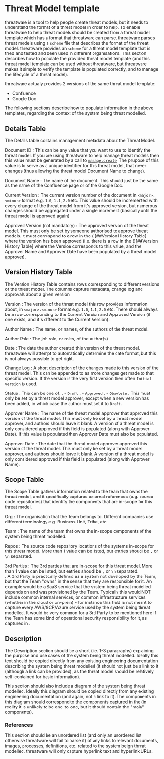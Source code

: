 # Threat Model template

threatware is a tool to help people create threat models, but it needs to understand the format of a threat model in order to help.  To enable threatware to help threat models should be created from a threat model template which has a format that threatware can parse.  threatware parses threat models using a `scheme` file that describes the format of the threat model.  threatware provides an `scheme` for a threat model template that is tried and tested and been used in different organisations.  This section describes how to populate the provided threat model template (and this threat model template can be used without threatware, but threatware makes it simple to verify the template is populated correctly, and to manage the lifecycle of a threat model).

threatware actualy provides 2 versions of the same threat model template:
- Confluence
- Google Doc

The following sections describe how to populate information in the above templates, regarding the context of the system being threat modelled.

## Details Table

The Details table contains management metadata about the Threat Model.

Document ID
:  This can be any value that you want to use to identify the threat model.  If you are using threatware to help manage threat models then this value must be generated by a call to [`manage.create`](../actions/manage.md#managecreate).  The prupose of this value is to serve as a unique identifier for this threat model, that never changes (thus allowing the threat model Document Name to change).

Document Name
:  The name of the document.  This should just be the same as the name of the Confluence page or of the Google Doc.

Current Version
:  The current version number of the document in `<major>.<minor>` format e.g. `1.0`, `1.1`, `2.0` etc.  This value should be incremented with every change of the threat model from it's approved version, but numerous changes should be aggregated under a single increment (basically until the threat model is approved again).

Approved Version (not mandatory)
:  The approved version of the threat model.  This must only be set by someone authorised to approve threat models.  It must correspond to a row in the ()[##Version History Table] where the version has been approved (i.e. there is a row in the ()[##Version History Table] where the Version corresponds to this value, and the Approver Name and Approver Date have been populated by a threat model approver).

## Version History Table

The Version History Table contains rows corresponding to different versions of the threat model.  The columns capture metadata, change log and approvals about a given version.

Version
:  The version of the threat model this row provides information about, in `<major>.<minor>` format e.g. `1.0`, `1.1`, `2.0` etc.  There should always be a row corresponding to the Current Version and Approved Version (if one exists, and it's different to the Current Version).

Author Name
:  The name, or names, of the authors of the threat model.

Author Role
:  The job role, or roles, of the author(s).

Date
:  The date the author created this version of the threat model.  threatware will attempt to automatically determine the date format, but this is not always possible to get right.

Change Log
:  A short description of the changes made to this version of the threat model.  This can be appended to as more changes get made to that specific version.  If the version is the very first version then often `Initial version` is used.

Status
:  This can be one of:
:  - `Draft`
:  - `Approved`
:  - `Obsolete`
:  This must only be set by a threat model approver, except when a new version has been added, in which case the author must set it to `Draft`.

Approver Name
:  The name of the threat model approver that approved this version of the threat model.  This must only be set by a threat model approver, and authors should leave it blank.  A version of a threat model is only considered approved if this field is populated (along with Approver Date).  If this value is populated then Approver Date must also be populated.

Approver Date
:  The date that the threat model approver approved this version of the threat model.  This must only be set by a threat model approver, and authors should leave it blank.  A version of a threat model is only considered approved if this field is populated (along with Approver Name).

## Scope Table

The Scope Table gathers information related to the team that owns the threat model, and it specifically captures external references (e.g. source code repositories) that identify the components that are in-scope for this threat model.

Org
:  The organisation that the Team belongs to.  Different companies use different terminology e.g. Business Unit, Tribe, etc.

Team
:  The name of the team that owns the in-scope components of the system being threat modelled.

Repos
:  The source code repository locations of the systems in-scope for this threat model.  More than 1 value can be listed, but entries shoudl be `,` or `\n` separated.

3rd Parties
:  The 3rd parties that are in-scope for this threat model.  More than 1 value can be listed, but entries shoudl be `,` or `\n` separated.  
:  A 3rd Party is practically defined as a system not developed by the Team, but that the Team "owns" in the sense that they are responsible for it.  An example would be a SaaS service that the system being threat modelled depends on and was provisioned by the Team.  Typically this would NOT include common internal services, or common infrastructure services (whether in the cloud or on-prem) - for instance this field is not meant to capture every AWS/GCP/Azure service used by the system being threat modelled.  It would be very common for a 3rd Party to be mentioned here if the Team has some kind of operational security responsibility for it, as captured in [](./operations.md#operational-security-table).


## Description

The Description section should be a short (i.e. 1-3 paragraphs) explaining the purpose and use cases of the system being threat modelled.  Ideally this text should be copied directly from any existing engineering documentation describing the system being threat modelled (it should not just be a link to it (although a link can be provided), as the threat model should be relatively self-contained for basic information).

This section should also include a diagram of the system being threat modelled.  Ideally this diagram should be copied directly from any existing engineering documentation (and again, not a link to it).  The components in this diagram should correspond to the components captured in the [](./components.md#components-details-table) (in reality it is unlikely to be one-to-one, but it should contain the "main" components).

### References

This section should be an unordered list (and only an unordered list otherwise threatware will fail to parse it) of any links to relevant documents, images, processes, definitions, etc. related to the system beign threat modelled.  threatware will only capture hyperlink text and hyperlink URLs.